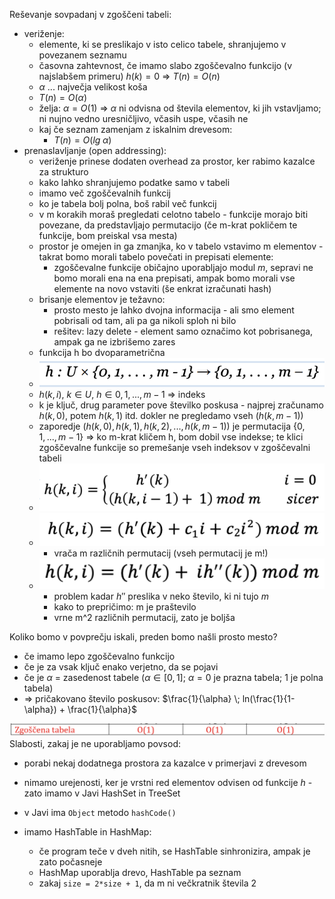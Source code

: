 Reševanje sovpadanj v zgoščeni tabeli:
- veriženje:
	- elemente, ki se preslikajo v isto celico tabele, shranjujemo v povezanem seznamu
	- časovna zahtevnost, če imamo slabo zgoščevalno funkcijo (v najslabšem primeru) $h(k) = 0$ => $T(n) = O(n)$
	- $\alpha$ ... največja velikost koša
	- $T(n) = O(\alpha)$
	- želja: $\alpha = O(1)$ => $\alpha$ ni odvisna od števila elementov, ki jih vstavljamo; ni nujno vedno uresničljivo, včasih uspe, včasih ne
	- kaj če seznam zamenjam z iskalnim drevesom:
		- $T(n) = O(lg \; \alpha)$
- prenaslavljanje (open addressing):
	- veriženje prinese dodaten overhead za prostor, ker rabimo kazalce za strukturo
	- kako lahko shranjujemo podatke samo v tabeli
	- imamo več zgoščevalnih funkcij
	- ko je tabela bolj polna, boš rabil več funkcij
	- v m korakih moraš pregledati celotno tabelo - funkcije morajo biti povezane, da predstavljajo permutacijo (če m-krat pokličem te funkcije, bom preiskal vsa mesta)
	- prostor je omejen in ga zmanjka, ko v tabelo vstavimo m elementov - takrat bomo morali tabelo povečati in prepisati elemente:
		- zgoščevalne funkcije običajno uporabljajo modul $m$, sepravi ne bomo morali ena na ena prepisati, ampak bomo morali vse elemente na novo vstaviti (še enkrat izračunati hash)
	- brisanje elementov je težavno:
		- prosto mesto je lahko dvojna informacija - ali smo element pobrisali od tam, ali pa ga nikoli sploh ni bilo
		- rešitev: lazy delete - element samo označimo kot pobrisanega, ampak ga ne izbrišemo zares
	- funkcija h bo dvoparametrična
	- ![400](../../Images3/Pasted%20image%2020250415085817.png)
	- $h(k, i)$, $k \in U$, $h \in {0, 1, ... , m-1}$ => indeks
	- k je ključ, drug parameter pove številko poskusa - najprej zračunamo $h(k,0)$, potem $h(k, 1)$ itd. dokler ne pregledamo vseh ($h(k, m-1)$)
	- zaporedje $(h(k,0), h(k,1), h(k,2), ... , h(k,m-1))$ je permutacija $\{0,1,...,m-1\}$ => ko m-krat kličem h, bom dobil vse indekse; te klici zgoščevalne funkcije so premešanje vseh indeksov v zgoščevalni tabeli
	- ![400](../../Images3/Pasted%20image%2020250415091914.png)
	- ![400](../../Images3/Pasted%20image%2020250415091933.png)
		- vrača m različnih permutacij (vseh permutacij je m!)
	- ![400](../../Images3/Pasted%20image%2020250415092006.png)
		- problem kadar $h''$ preslika v neko število, ki ni tujo $m$
		- kako to prepričimo: m je praštevilo
		- vrne m^2 različnih permutacij, zato je boljša

Koliko bomo v povprečju iskali, preden bomo našli prosto mesto?
- če imamo lepo zgoščevalno funkcijo
- če je za vsak ključ enako verjetno, da se pojavi
- če je $\alpha$ = zasedenost tabele ($\alpha \in [0,1]$; $\alpha = 0$ je prazna tabela; 1 je polna tabela)
- => pričakovano število poskusov: $\frac{1}{\alpha} \; ln(\frac{1}{1-\alpha}) + \frac{1}{\alpha}$

![500](../../Images3/Pasted%20image%2020250415093918.png)
Slabosti, zakaj je ne uporabljamo povsod:
- porabi nekaj dodatnega prostora za kazalce v primerjavi z drevesom
- nimamo urejenosti, ker je vrstni red elementov odvisen od funkcije $h$ - zato imamo v Javi HashSet in TreeSet

- v Javi ima `Object` metodo `hashCode()`
- imamo HashTable in HashMap:
	- če program teče v dveh nitih, se HashTable sinhronizira, ampak je zato počasneje
	- HashMap uporablja drevo, HashTable pa seznam
	- zakaj `size = 2*size + 1`, da m ni večkratnik števila 2